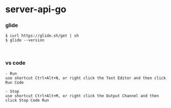 # server-api-go

### glide
```shell
$ curl https://glide.sh/get | sh
$ glide --version
```

<br>

### vs code
```
- Run
use shortcut Ctrl+Alt+N, or right click the Text Editor and then click Run Code

- Stop
use shortcut Ctrl+Alt+M, or right click the Output Channel and then click Stop Code Run
```
